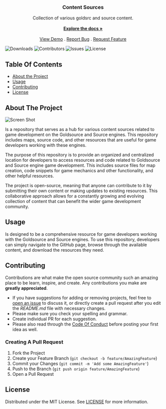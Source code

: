 <br/>
<p align="center">
  <a href="https://github.com/Effluvia/Content-Sources">
  </a>

  <h3 align="center">Content Sources</h3>

  <p align="center">
    Collection of various goldsrc and source content.
    <br/>
    <br/>
    <a href="https://github.com/Effluvia/Content-Sources"><strong>Explore the docs »</strong></a>
    <br/>
    <br/>
    <a href="https://github.com/Effluvia/Content-Sources">View Demo</a>
    .
    <a href="https://github.com/Effluvia/Content-Sources/issues">Report Bug</a>
    .
    <a href="https://github.com/Effluvia/Content-Sources/issues">Request Feature</a>
  </p>
</p>

![Downloads](https://img.shields.io/github/downloads/Effluvia/Content-Sources/total) ![Contributors](https://img.shields.io/github/contributors/Effluvia/Content-Sources?color=dark-green) ![Issues](https://img.shields.io/github/issues/Effluvia/Content-Sources) ![License](https://img.shields.io/github/license/Effluvia/Content-Sources) 

## Table Of Contents

* [About the Project](#about-the-project)
* [Usage](#usage)
* [Contributing](#contributing)
* [License](#license)

## About The Project

![Screen Shot](images/screenshot.png)

Is a repository that serves as a hub for various content sources related to game development on the Goldsource and Source engines. This repository includes maps, source code, and other resources that are useful for game developers working with these engines.

The purpose of this repository is to provide an organized and centralized location for developers to access resources and code related to Goldsource and Source engine game development. This includes source files for map creation, code snippets for game mechanics and other functionality, and other helpful resources.

The project is open-source, meaning that anyone can contribute to it by submitting their own content or making updates to existing resources. This collaborative approach allows for a constantly growing and evolving collection of content that can benefit the wider game development community.


## Usage

Is designed to be a comprehensive resource for game developers working with the Goldsource and Source engines. To use this repository, developers can simply navigate to the GitHub page, browse through the available content, and download the resources they need.


## Contributing

Contributions are what make the open source community such an amazing place to be learn, inspire, and create. Any contributions you make are **greatly appreciated**.
* If you have suggestions for adding or removing projects, feel free to [open an issue](https://github.com/Effluvia/Content-Sources/issues/new) to discuss it, or directly create a pull request after you edit the *README.md* file with necessary changes.
* Please make sure you check your spelling and grammar.
* Create individual PR for each suggestion.
* Please also read through the [Code Of Conduct](https://github.com/Effluvia/Content-Sources/blob/main/CODE_OF_CONDUCT.md) before posting your first idea as well.

### Creating A Pull Request

1. Fork the Project
2. Create your Feature Branch (`git checkout -b feature/AmazingFeature`)
3. Commit your Changes (`git commit -m 'Add some AmazingFeature'`)
4. Push to the Branch (`git push origin feature/AmazingFeature`)
5. Open a Pull Request

## License

Distributed under the MIT License. See [LICENSE](https://github.com/Effluvia/Content-Sources/blob/main/LICENSE.md) for more information.
